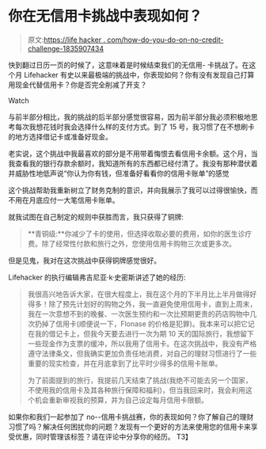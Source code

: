 # 你在无信用卡挑战中表现如何？

> 原文:[https://life hacker . com/how-do-you-do-on-no-credit-challenge-1835907434](https://lifehacker.com/how-did-you-do-on-the-no-credit-card-challenge-1835907434)

快到翻过日历一页的时候了，这意味着是时候结束我们的无信用- 卡挑战了。在这个月 Lifehacker 有史以来最极端的挑战中，你表现如何？你有没有发现自己打算用现金代替信用卡？你是否完全削减了开支？

Watch

与前半部分相比，我的挑战的后半部分感觉很容易，因为前半部分我必须积极地思考每次我想花钱时我会选择什么样的支付方式。到了 15 号，我习惯了在不想刷卡的地方选择借记卡或准备好现金。

老实说，这个挑战中我最喜欢的部分是不用带着悔恨去看信用卡余额。这个月，当我查看我的银行存款余额时，我知道所有的东西都已经付清了。我没有那种潜伏着并威胁性地低声说“你认为你有钱，但准备好看看你的信用卡账单”的感觉

这个挑战帮助我重新树立了财务克制的意识，并向我展示了我可以过得很愉快，而不用在月底应付一大笔信用卡账单。

就我试图在自己制定的规则中获胜而言，我只获得了铜牌:

> **青铜级:**你减少了卡的使用，但选择收取必要的费用，如你的医生诊疗费。除了经常性付款和旅行之外，您使用信用卡购物三次或更多次。

但是见鬼，我对在这次挑战中获得铜牌感觉很好。

Lifehacker 的执行编辑弗吉尼亚·k·史密斯讲述了她的经历:

> 我很高兴地告诉大家，在很大程度上，我在这个月的下半月比上半月做得好得多！除了预先计划好的购物之外，我一直避免使用信用卡，直到上周末，我在一次意想不到的晚餐、一次医生预约和一次比预期更贵的药店购物中几次扔掉了信用卡(顺便说一下，Flonase 的价格是犯罪)。我本来可以把它记在我的借记卡上，但我今天要去进行一次为期 10 天的国际旅行，我想留下一些现金作为支票的缓冲，所以我用了信用卡。在这次挑战中，我没有严格遵守法律条文，但我确实更加负责任地消费，对自己的理财习惯进行了一些重要的现实检查，并在月底拿到了比平时少得多的信用卡账单。
> 
> 为了前面提到的旅行，我提前几天结束了挑战(我绝不可能去另一个国家，不使用我的信用卡及其各种旅行保障和福利)，但当我回来时，我会利用这个机会重新审视我的预算，并为自己设定每月信用卡限额。

如果你和我们一起参加了 no--信用卡挑战赛，你的表现如何？你了解自己的理财习惯了吗？解决任何困扰你的问题？发现有一个更好的方法来使用您的信用卡来享受优惠，同时管理该标签？请在评论中分享你的经历。
T3】